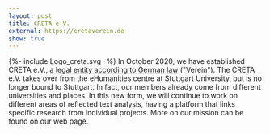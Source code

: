 ```yaml
---
layout: post
title: CRETA e.V.
external: https://cretaverein.de
show: true
---
```


{%- include Logo_creta.svg -%} In October 2020, we have established CRETA e.V., [a legal entity according to German law](https://en.wikipedia.org/wiki/Registered_association_(Germany)) ("Verein"). The CRETA e.V. takes over from the eHumanities centre at Stuttgart University, but is no longer bound to Stuttgart. In fact, our members already come from different universities and places. In this new form, we will continue to work on different areas of reflected text analysis, having a platform that links specific research from individual projects. More on our mission can be found on our web page.